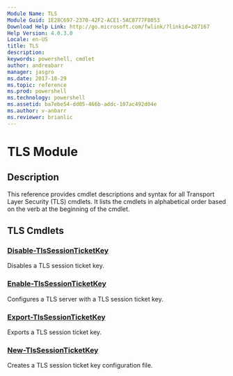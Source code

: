 ```yaml
---
Module Name: TLS
Module Guid: 1E28C697-2370-42F2-ACE1-5AC8777F8053
Download Help Link: http://go.microsoft.com/fwlink/?linkid=287167
Help Version: 4.0.3.0
Locale: en-US
title: TLS
description: 
keywords: powershell, cmdlet
author: andreabarr
manager: jasgro
ms.date: 2017-10-29
ms.topic: reference
ms.prod: powershell
ms.technology: powershell
ms.assetid: ba7ebe54-dd05-466b-addc-107ac492d04e
ms.author: v-anbarr
ms.reviewer: brianlic
---
```


# TLS Module
## Description
This reference provides cmdlet descriptions and syntax for all Transport Layer Security (TLS) cmdlets. It lists the cmdlets in alphabetical order based on the verb at the beginning of the cmdlet.

## TLS Cmdlets
### [Disable-TlsSessionTicketKey](./Disable-TlsSessionTicketKey.md)
Disables a TLS session ticket key.

### [Enable-TlsSessionTicketKey](./Enable-TlsSessionTicketKey.md)
Configures a TLS server with a TLS session ticket key.

### [Export-TlsSessionTicketKey](./Export-TlsSessionTicketKey.md)
Exports a TLS session ticket key.

### [New-TlsSessionTicketKey](./New-TlsSessionTicketKey.md)
Creates a TLS session ticket key configuration file.

